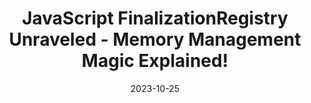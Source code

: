 ---
date: 2023-10-25
tags: js, ts, finalizationregistry
name: Youtube
url: https://www.youtube.com/watch?v=3sgIFrjA61U
type: video
title: JavaScript FinalizationRegistry Unraveled - Memory Management Magic Explained!
slides_url:
recording_url: https://www.youtube.com/watch?v=3sgIFrjA61U
city:
country:
country_code:
language: English
---